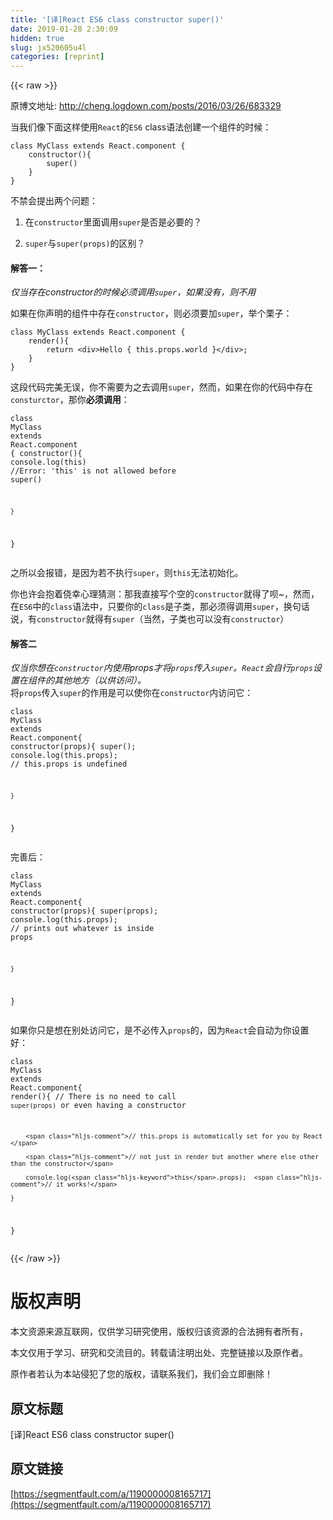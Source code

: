 ```yaml
---
title: '[译]React ES6 class constructor super()' 
date: 2019-01-28 2:30:09
hidden: true
slug: jx520605u4l
categories: [reprint]
---
```


{{< raw >}}

                    
<p>原博文地址: <a href="http://cheng.logdown.com/posts/2016/03/26/683329" rel="nofollow noreferrer" target="_blank">http://cheng.logdown.com/posts/2016/03/26/683329</a></p>
<p>当我们像下面这样使用<code>React</code>的<code>ES6</code> class语法创建一个组件的时候：</p>
<div class="widget-codetool" style="display:none;">
      <div class="widget-codetool--inner">
      <span class="selectCode code-tool" data-toggle="tooltip" data-placement="top" title="" data-original-title="全选"></span>
      <span type="button" class="copyCode code-tool" data-toggle="tooltip" data-placement="top" data-clipboard-text="class MyClass extends React.component {
    constructor(){
        super()
    }
}" title="" data-original-title="复制"></span>
      <span type="button" class="saveToNote code-tool" data-toggle="tooltip" data-placement="top" title="" data-original-title="放进笔记"></span>
      </div>
      </div><pre class="hljs scala"><code><span class="hljs-class"><span class="hljs-keyword">class</span> <span class="hljs-title">MyClass</span> <span class="hljs-keyword">extends</span> <span class="hljs-title">React</span>.<span class="hljs-title">component</span> </span>{
    constructor(){
        <span class="hljs-keyword">super</span>()
    }
}</code></pre>
<p>不禁会提出两个问题：</p>
<ol>
<li><p>在<code>constructor</code>里面调用<code>super</code>是否是必要的？</p></li>
<li><p><code>super</code>与<code>super(props)</code>的区别？</p></li>
</ol>
<h4>解答一：</h4>
<p><em>仅当存在constructor的时候必须调用<code>super</code>，如果没有，则不用</em></p>
<p>如果在你声明的组件中存在<code>constructor</code>，则必须要加<code>super</code>，举个栗子：</p>
<div class="widget-codetool" style="display:none;">
      <div class="widget-codetool--inner">
      <span class="selectCode code-tool" data-toggle="tooltip" data-placement="top" title="" data-original-title="全选"></span>
      <span type="button" class="copyCode code-tool" data-toggle="tooltip" data-placement="top" data-clipboard-text="class MyClass extends React.component {
    render(){
        return <div>Hello { this.props.world }</div>;
    }
}" title="" data-original-title="复制"></span>
      <span type="button" class="saveToNote code-tool" data-toggle="tooltip" data-placement="top" title="" data-original-title="放进笔记"></span>
      </div>
      </div><pre class="hljs scala"><code><span class="hljs-class"><span class="hljs-keyword">class</span> <span class="hljs-title">MyClass</span> <span class="hljs-keyword">extends</span> <span class="hljs-title">React</span>.<span class="hljs-title">component</span> </span>{
    render(){
        <span class="hljs-keyword">return</span> &lt;div&gt;<span class="hljs-type">Hello</span> { <span class="hljs-keyword">this</span>.props.world }&lt;/div&gt;;
    }
}</code></pre>
<p>这段代码完美无误，你不需要为之去调用<code>super</code>，然而，如果在你的代码中存在<code>consturctor</code>，那你<strong>必须调用</strong>：</p>
<div class="widget-codetool" style="display:none;">
      <div class="widget-codetool--inner">
      <span class="selectCode code-tool" data-toggle="tooltip" data-placement="top" title="" data-original-title="全选"></span>
      <span type="button" class="copyCode code-tool" data-toggle="tooltip" data-placement="top" data-clipboard-text="class MyClass extends React.component {
    constructor(){
        console.log(this) //Error: 'this' is not allowed before super()

    }
}" title="" data-original-title="复制"></span>
      <span type="button" class="saveToNote code-tool" data-toggle="tooltip" data-placement="top" title="" data-original-title="放进笔记"></span>
      </div>
      </div><pre class="hljs scala"><code><span class="hljs-class"><span class="hljs-keyword">class</span> <span class="hljs-title">MyClass</span> <span class="hljs-keyword">extends</span> <span class="hljs-title">React</span>.<span class="hljs-title">component</span> </span>{
    constructor(){
        console.log(<span class="hljs-keyword">this</span>) <span class="hljs-comment">//Error: 'this' is not allowed before super()</span>

    }
}</code></pre>
<p>之所以会报错，是因为若不执行<code>super</code>，则<code>this</code>无法初始化。</p>
<p>你也许会抱着侥幸心理猜测：那我直接写个空的<code>constructor</code>就得了呗~，然而，在<code>ES6</code>中的<code>class</code>语法中，只要你的<code>class</code>是子类，那必须得调用<code>super</code>，换句话说，有<code>constructor</code>就得有<code>super</code>（当然，子类也可以没有<code>constructor</code>）</p>
<h4>解答二</h4>
<p><em>仅当你想在<code>constructor</code>内使用props才将<code>props</code>传入<code>super</code>。<code>React</code>会自行<code>props</code>设置在组件的其他地方（以供访问）。</em><br>将<code>props</code>传入<code>super</code>的作用是可以使你在<code>constructor</code>内访问它：</p>
<div class="widget-codetool" style="display:none;">
      <div class="widget-codetool--inner">
      <span class="selectCode code-tool" data-toggle="tooltip" data-placement="top" title="" data-original-title="全选"></span>
      <span type="button" class="copyCode code-tool" data-toggle="tooltip" data-placement="top" data-clipboard-text="class MyClass extends React.component{
    constructor(props){
        super();
        console.log(this.props); // this.props is undefined

    }
}" title="" data-original-title="复制"></span>
      <span type="button" class="saveToNote code-tool" data-toggle="tooltip" data-placement="top" title="" data-original-title="放进笔记"></span>
      </div>
      </div><pre class="hljs scala"><code><span class="hljs-class"><span class="hljs-keyword">class</span> <span class="hljs-title">MyClass</span> <span class="hljs-keyword">extends</span> <span class="hljs-title">React</span>.<span class="hljs-title">component</span></span>{
    constructor(props){
        <span class="hljs-keyword">super</span>();
        console.log(<span class="hljs-keyword">this</span>.props); <span class="hljs-comment">// this.props is undefined</span>

    }
}</code></pre>
<p>完善后：</p>
<div class="widget-codetool" style="display:none;">
      <div class="widget-codetool--inner">
      <span class="selectCode code-tool" data-toggle="tooltip" data-placement="top" title="" data-original-title="全选"></span>
      <span type="button" class="copyCode code-tool" data-toggle="tooltip" data-placement="top" data-clipboard-text="class MyClass extends React.component{
    constructor(props){
        super(props);
        console.log(this.props); // prints out whatever is inside props

    }
}" title="" data-original-title="复制"></span>
      <span type="button" class="saveToNote code-tool" data-toggle="tooltip" data-placement="top" title="" data-original-title="放进笔记"></span>
      </div>
      </div><pre class="hljs scala"><code><span class="hljs-class"><span class="hljs-keyword">class</span> <span class="hljs-title">MyClass</span> <span class="hljs-keyword">extends</span> <span class="hljs-title">React</span>.<span class="hljs-title">component</span></span>{
    constructor(props){
        <span class="hljs-keyword">super</span>(props);
        console.log(<span class="hljs-keyword">this</span>.props); <span class="hljs-comment">// prints out whatever is inside props</span>

    }
}</code></pre>
<p>如果你只是想在别处访问它，是不必传入<code>props</code>的，因为<code>React</code>会自动为你设置好：</p>
<div class="widget-codetool" style="display:none;">
      <div class="widget-codetool--inner">
      <span class="selectCode code-tool" data-toggle="tooltip" data-placement="top" title="" data-original-title="全选"></span>
      <span type="button" class="copyCode code-tool" data-toggle="tooltip" data-placement="top" data-clipboard-text="class MyClass extends React.component{
    render(){
        // There is no need to call `super(props)` or even having a constructor 

        // this.props is automatically set for you by React 

        // not just in render but another where else other than the constructor

        console.log(this.props);  // it works!

    }
}" title="" data-original-title="复制"></span>
      <span type="button" class="saveToNote code-tool" data-toggle="tooltip" data-placement="top" title="" data-original-title="放进笔记"></span>
      </div>
      </div><pre class="hljs scala"><code><span class="hljs-class"><span class="hljs-keyword">class</span> <span class="hljs-title">MyClass</span> <span class="hljs-keyword">extends</span> <span class="hljs-title">React</span>.<span class="hljs-title">component</span></span>{
    render(){
        <span class="hljs-comment">// There is no need to call `super(props)` or even having a constructor </span>

        <span class="hljs-comment">// this.props is automatically set for you by React </span>

        <span class="hljs-comment">// not just in render but another where else other than the constructor</span>

        console.log(<span class="hljs-keyword">this</span>.props);  <span class="hljs-comment">// it works!</span>

    }
}</code></pre>

                
{{< /raw >}}

# 版权声明
本文资源来源互联网，仅供学习研究使用，版权归该资源的合法拥有者所有，

本文仅用于学习、研究和交流目的。转载请注明出处、完整链接以及原作者。

原作者若认为本站侵犯了您的版权，请联系我们，我们会立即删除！

## 原文标题
[译]React ES6 class constructor super()

## 原文链接
[https://segmentfault.com/a/1190000008165717](https://segmentfault.com/a/1190000008165717)

